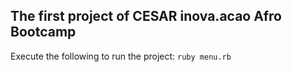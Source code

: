  ## The first project of CESAR inova.acao Afro Bootcamp

Execute the following to run the project:
`ruby menu.rb`
